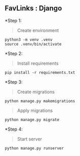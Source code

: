 ## FavLinks : Django

*Step 1:
> Create environment
```
python3 -m venv .venv
source .venv/bin/activate
```

*Step 2:
> Install requirements
```
pip install -r requirements.txt
```

*Step 3:
> Create migrations
```
python manage.py makemigrations
```
> Apply migrations
```
python manage.py migrate
```

*Step 4:
> Start server
```
python manage.py runserver
```